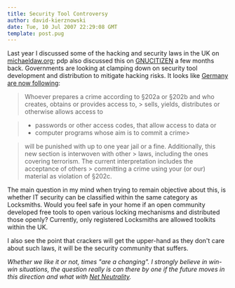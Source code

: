 ```yaml
---
title: Security Tool Controversy
author: david-kierznowski
date: Tue, 10 Jul 2007 22:29:08 GMT
template: post.pug
---
```


Last year I discussed some of the hacking and security laws in the UK on [michaeldaw.org](http://michaeldaw.org/news/news-021206/); pdp also discussed this on [GNUCITIZEN](/blog/changes-in-the-british-computer-misuse-act) a few months back. Governments are looking at clamping down on security tool development and distribution to mitigate hacking risks. It looks like [Germany are now following](http://www.0x000000.com/?i=383):

> Whoever prepares a crime according to §202a or §202b and who creates, obtains or provides access to, > 
> sells, yields, distributes or otherwise allows access to

> * passwords or other access codes, that allow access to data or
> * computer programs whose aim is to commit a crime> 

> will be punished with up to one year jail or a fine. Additionally, this new section is interwoven with other > 
> laws, including the ones covering terrorism. The current interpretation includes the acceptance of others > 
> committing a crime using your (or our) material as violation of §202c.

The main question in my mind when trying to remain objective about this, is whether IT security can be classified within the same category as Locksmiths. Would you feel safe in your home if an open community developed free tools to open various locking mechanisms and distributed those openly? Currently, only registered Locksmiths are allowed toolkits within the UK.

I also see the point that crackers will get the upper-hand as they don't care about such laws, it will be the security community that suffers.

_Whether we like it or not, times "are a changing". I strongly believe in win-win situations, the question really is can there by one if the future moves in this direction and what with [Net Neutrality](/blog/open-source-documentary-on-net-neutrality)._
